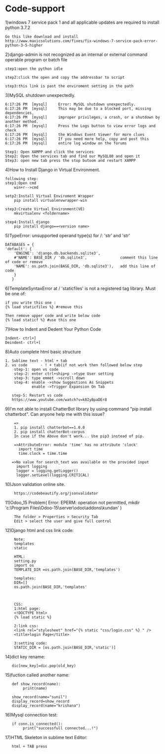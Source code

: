 # Code-support
1)windows 7 service pack 1 and all applicable updates are required to install python 3.7.2

    Go this like download and install
    http://www.maxicsolutions.com/fixes/fix-windows-7-service-pack-error-python-3-5-higher

2)django-admin is not recognized as an internal or external command operable program or batch file

    step1:open the python idle
  
    step2:click the open and copy the addressbar to script 
  
    step3:this link is past the enviroment setting in the path
   
 3)MySQL shutdown unexpectedly.

    6:17:26 PM  [mysql] 	Error: MySQL shutdown unexpectedly.
    6:17:26 PM  [mysql] 	This may be due to a blocked port, missing dependencies, 
    6:17:26 PM  [mysql] 	improper privileges, a crash, or a shutdown by another method.
    6:17:26 PM  [mysql] 	Press the Logs button to view error logs and check
    6:17:26 PM  [mysql] 	the Windows Event Viewer for more clues
    6:17:26 PM  [mysql] 	If you need more help, copy and post this
    6:17:26 PM  [mysql] 	entire log window on the forums

    Step1: Open XAMPP and click the services
    Step2: Open the services tab and find our MySQL80 and open it
    Step3: open new tab press the stop butoom and restart XAMPP 

4)How to Install Django in Virtual Environment.

    following step:
    step1:Open cmd
        win+r-->cmd
        
    setp2:Install Virtual Enviroment Wrapper
        pip install virtualenvwrapper-win
        
    step3:Create Virtual Environment(VE)
        mkvirtualenv <foldername>
        
    step4:Install django
        pip install django==<version name>

5)TypeError: unsupported operand type(s) for /: 'str' and 'str'

    DATABASES = {
    'default': {
        'ENGINE': 'django.db.backends.sqlite3',
        #'NAME': BASE_DIR / 'db.sqlite3',               comment this line of code or remove
        'NAME': os.path.join(BASE_DIR, 'db.sqlite3'),   add this line of code
        }
       }




6)TemplateSyntaxError at /
  'staticfiles' is not a registered tag library. Must be one of:
  
  
    if you write this one :
    {% load staticfiles %} #remove this

    Then remove upper code and write below code 
    {% load staticf %} #use this one
    
7)How to Indent and Dedent Your Python Code


    Indent- ctrl+]
    Deindent- ctrl+[ 
    
    
8)Auto complete html basic structure

    1. Sublime text - html + tab 
    2. vs code      - ! + tab(if not work then followed below step
        step-1: open vs code
        step-2: enter ctrl+ship+p ->type User setting
        step-3: type emmet ->scroll down
        step-4: enable ->show Suggestions As Snippets
                enable ->Trigger Expansion On Tab
                
       step-5: Restart vs code
       https://www.youtube.com/watch?v=k8IyBpaDEr8
    
    
   9)I'm not able to install ChatterBot library by using command "pip install chatterbot". Can anyone help me with this issue?
   
        =>
        1. pip install chatterbot==1.0.0
        2. pip install chatterBot-corpus
        In case if the Above don't work... Use pip3 instead of pip.
        
        =>AttributeError: module 'time' has no attribute 'clock'
          import time
          time.clock = time.time
          
       =>No value for search_text was available on the provided input
         import logging
         logger = logging.getLogger()
         logger.setLevel(logging.CRITICAL)
         
   10)Json validation online site.
   
        https://codebeautify.org/jsonvalidator
        
   11)Odoo_15 Problem( Error: EPERM: operation not permitted, mkdir 'c:\Program Files\Odoo-15\server\odoo\addons\kundan' )
   
        The folder > Properties > Security Tab
        Edit > select the user and give full control
        
  12)Django html and css link code:
        
        Note:
        templates
        static
        
        HTML:
        setting.py
        import os
        TEMPLATE_DIR =os.path.join(BASE_DIR,'templates') 
        
        templates:
        DIR=[]
        os.path.join(BASE_DIR,'templates'
        
        
        
        CSS:
        1:html page:
        <!DOCTYPE html>
        {% load static %}
        
        2:link css:
        <link rel="stylesheet" href="{% static "css/login.css" %} " />
        <title>login Page</title>
        
        3:setting code:
        STATIC_DIR = [os.path.join(BASE_DIR,'static')]
        
   14)dict key rename:
   
       dic[new_key]=dic.pop(old_key)
       
   15)fuction called another name:
   
       def show_record(name):
            print(name)
       
       show_record(name="sunil")
       display_record=show_record
       display_record(name="krishana")
       
   16)Mysql connection test:
   
       if conn.is_connected():
            print("successfull connected...!")
            
            
   17)HTML Skeleton in sublime text Editor:
   
   
       html + TAB press
        
 
          
         
         

        
        
   
   
        
    
    
    
    
    
    
    
